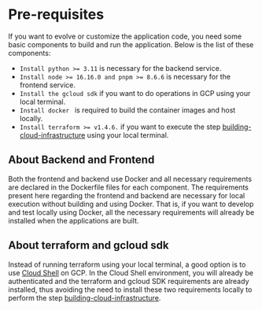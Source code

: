 # Pre-requisites

If you want to evolve or customize the application code, you need some basic components to build and run the application. Below is the list of these components:

* ```Install python >= 3.11``` is necessary for the backend service.
* ```Install node >= 16.16.0 and pnpm >= 8.6.6``` is necessary for the frontend service.
* ```Install the gcloud sdk``` if you want to do operations in GCP using your local terminal.
* ```Install docker ``` is required to build the container images and host locally.
* ```Install terraform >= v1.4.6.``` if you want to execute the step [building-cloud-infrastructure](./building-cloud-infrastructure.md) using your local terminal.

## About Backend and Frontend 
Both the frontend and backend use Docker and all necessary requirements are declared in the Dockerfile files for each component. The requirements present here regarding the frontend and backend are necessary for local execution without building and using Docker. That is, if you want to develop and test locally using Docker, all the necessary requirements will already be installed when the applications are built.

## About terraform and gcloud sdk
Instead of running terraform using your local terminal, a good option is to use [Cloud Shell](https://cloud.google.com/shell) on GCP. In the Cloud Shell environment, you will already be authenticated and the terraform and gcloud SDK requirements are already installed, thus avoiding the need to install these two requirements locally to perform the step [building-cloud-infrastructure](./building-cloud-infrastructure.md).